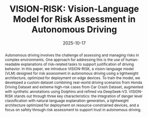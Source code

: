 ---
layout: article
title: "VISION-RISK: Vision-Language Model for Risk Assessment in Autonomous Driving"
authors: "A. Constantin, V. Negru, C. Lemnaru, R. Potolea"
affiliations: "Technical University of Cluj-Napoca"
venue: "ICCP 2025"
year: 2025
date: 2025-10-17
hero: /assets/images/visionrisk.png
pdf: /assets/papers/visionrisk.pdf
code:
dataset: /datasets/visionrisk/
video:
arxiv:
doi:
abstract: >
  Autonomous driving involves the challenge of assessing and managing risks in complex environments. One approach for addressing this is the use of human-readable explanations of risk-related tasks to support justification of driving behavior. In this paper, we introduce VISION-RISK, a vision-language model (VLM) designed for risk assessment in autonomous driving using a lightweight architecture, optimized for deployment on edge devices. To train the model, we developed a custom dataset combining real-world driving scenarios from Honda Driving Dataset and extreme high-risk cases from Car Crash Dataset, augmented with synthetic annotations using Dolphins and refined via DeepSeek-V3. VISION-RISK stands out through three key characteristics: the integration of danger level classification with natural language explanation generation, a lightweight architecture optimized for deployment on resource-constrained devices, and a focus on safety through risk assessment to support trust in autonomous driving.
bibtex: |
  @inproceedings{constantin2025visionrisk,
    author    = {Andrei Constantin and Vlad Negru and Camelia Lemnaru and Rodica Potolea},
    title     = {VISION-RISK: Vision-Language Model for Risk Assessment in Autonomous Driving},
    booktitle = {Proceedings of the ICCP 2025},
    year      = {2025},
    pages     = {77}
  }
---